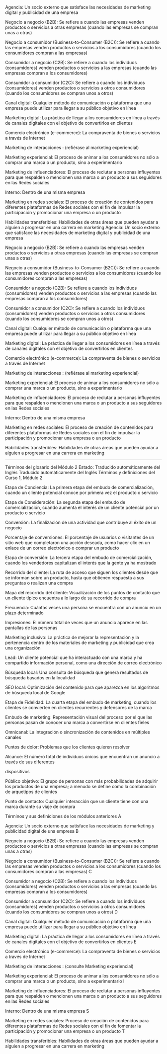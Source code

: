 Agencia: Un socio externo que satisface las necesidades de marketing digital y publicidad de una empresa

Negocio a negocio (B2B): Se refiere a cuando las empresas venden productos o servicios a otras empresas (cuando las empresas se compran unas a otras)

Negocio a consumidor (Business-to-Consumer (B2C)): Se refiere a cuando las empresas venden productos o servicios a los consumidores (cuando los consumidores compran a las empresas)

Consumidor a negocio (C2B): Se refiere a cuando los individuos (consumidores) venden productos o servicios a las empresas (cuando las empresas compran a los consumidores)

Consumidor a consumidor (C2C): Se refiere a cuando los individuos (consumidores) venden productos o servicios a otros consumidores (cuando los consumidores se compran unos a otros)

Canal digital: Cualquier método de comunicación o plataforma que una empresa puede utilizar para llegar a su público objetivo en línea

Marketing digital: La práctica de llegar a los consumidores en línea a través de canales digitales con el objetivo de convertirlos en clientes

Comercio electrónico (e-commerce): La compraventa de bienes o servicios a través de Internet

Marketing de interacciones : (refiérase al marketing experiencial)

Marketing experiencial: El proceso de animar a los consumidores no sólo a comprar una marca o un producto, sino a experimentarlo

Marketing de influenciadores: El proceso de reclutar a personas influyentes para que respalden o mencionen una marca o un producto a sus seguidores en las Redes sociales

Interno: Dentro de una misma empresa

Marketing en redes sociales: El proceso de creación de contenidos para diferentes plataformas de Redes sociales con el fin de impulsar la participación y promocionar una empresa o un producto

Habilidades transferibles: Habilidades de otras áreas que pueden ayudar a alguien a progresar en una carrera en marketing
Agencia: Un socio externo que satisface las necesidades de marketing digital y publicidad de una empresa

Negocio a negocio (B2B): Se refiere a cuando las empresas venden productos o servicios a otras empresas (cuando las empresas se compran unas a otras)

Negocio a consumidor (Business-to-Consumer (B2C)): Se refiere a cuando las empresas venden productos o servicios a los consumidores (cuando los consumidores compran a las empresas)

Consumidor a negocio (C2B): Se refiere a cuando los individuos (consumidores) venden productos o servicios a las empresas (cuando las empresas compran a los consumidores)

Consumidor a consumidor (C2C): Se refiere a cuando los individuos (consumidores) venden productos o servicios a otros consumidores (cuando los consumidores se compran unos a otros)

Canal digital: Cualquier método de comunicación o plataforma que una empresa puede utilizar para llegar a su público objetivo en línea

Marketing digital: La práctica de llegar a los consumidores en línea a través de canales digitales con el objetivo de convertirlos en clientes

Comercio electrónico (e-commerce): La compraventa de bienes o servicios a través de Internet

Marketing de interacciones : (refiérase al marketing experiencial)

Marketing experiencial: El proceso de animar a los consumidores no sólo a comprar una marca o un producto, sino a experimentarlo

Marketing de influenciadores: El proceso de reclutar a personas influyentes para que respalden o mencionen una marca o un producto a sus seguidores en las Redes sociales

Interno: Dentro de una misma empresa

Marketing en redes sociales: El proceso de creación de contenidos para diferentes plataformas de Redes sociales con el fin de impulsar la participación y promocionar una empresa o un producto

Habilidades transferibles: Habilidades de otras áreas que pueden ayudar a alguien a progresar en una carrera en marketing

---
Términos del glosario del Módulo 2
Estado: Traducido automáticamente del Inglés
Traducido automáticamente del Inglés
Términos y definiciones del Curso 1, Módulo 2

Etapa de Conciencia: La primera etapa del embudo de comercialización, cuando un cliente potencial conoce por primera vez el producto o servicio

Etapa de Consideración: La segunda etapa del embudo de comercialización, cuando aumenta el interés de un cliente potencial por un producto o servicio

Conversión: La finalización de una actividad que contribuye al éxito de un negocio

Porcentaje de conversiones: El porcentaje de usuarios o visitantes de un sitio web que completaron una acción deseada, como hacer clic en un enlace de un correo electrónico o comprar un producto

Etapa de conversión: La tercera etapa del embudo de comercialización, cuando los vendedores capitalizan el interés que la gente ya ha mostrado

Recorrido del cliente: La ruta de acceso que siguen los clientes desde que se informan sobre un producto, hasta que obtienen respuesta a sus preguntas o realizan una compra

Mapa del recorrido del cliente: Visualización de los puntos de contacto que un cliente típico encuentra a lo largo de su recorrido de compra

Frecuencia: Cuántas veces una persona se encuentra con un anuncio en un plazo determinado

Impresiones: El número total de veces que un anuncio aparece en las pantallas de las personas

Marketing inclusivo: La práctica de mejorar la representación y la pertenencia dentro de los materiales de marketing y publicidad que crea una organización

Lead: Un cliente potencial que ha interactuado con una marca y ha compartido información personal, como una dirección de correo electrónico

Búsqueda local: Una consulta de búsqueda que genera resultados de búsqueda basados en la localidad

SEO local: Optimización del contenido para que aparezca en los algoritmos de búsqueda local de Google

Etapa de Fidelidad: La cuarta etapa del embudo de marketing, cuando los clientes se convierten en clientes recurrentes y defensores de la marca

Embudo de marketing: Representación visual del proceso por el que las personas pasan de conocer una marca a convertirse en clientes fieles

Omnicanal: La integración o sincronización de contenidos en múltiples canales

Puntos de dolor: Problemas que los clientes quieren resolver

Alcance: El número total de individuos únicos que encuentran un anuncio a través de sus diferentes

dispositivos

Público objetivo: El grupo de personas con más probabilidades de adquirir los productos de una empresa; a menudo se define como la combinación de arquetipos de clientes

Punto de contacto: Cualquier interacción que un cliente tiene con una marca durante su viaje de compra

Términos y sus definiciones de los módulos anteriores
A

Agencia: Un socio externo que satisface las necesidades de marketing y publicidad digital de una empresa
B

Negocio a negocio (B2B): Se refiere a cuando las empresas venden productos o servicios a otras empresas (cuando las empresas se compran unas a otras)

Negocio a consumidor (Business-to-Consumer (B2C)): Se refiere a cuando las empresas venden productos o servicios a los consumidores (cuando los consumidores compran a las empresas)
C

Consumidor a negocio (C2B): Se refiere a cuando los individuos (consumidores) venden productos o servicios a las empresas (cuando las empresas compran a los consumidores)

Consumidor a consumidor (C2C): Se refiere a cuando los individuos (consumidores) venden productos o servicios a otros consumidores (cuando los consumidores se compran unos a otros)
D

Canal digital: Cualquier método de comunicación o plataforma que una empresa puede utilizar para llegar a su público objetivo en línea

Marketing digital: La práctica de llegar a los consumidores en línea a través de canales digitales con el objetivo de convertirlos en clientes
E

Comercio electrónico (e-commerce): La compraventa de bienes o servicios a través de Internet

Marketing de interacciones : (consulte Marketing experiencial)

Marketing experiencial: El proceso de animar a los consumidores no sólo a comprar una marca o un producto, sino a experimentarlo
I

Marketing de influenciadores: El proceso de reclutar a personas influyentes para que respalden o mencionen una marca o un producto a sus seguidores en las Redes sociales

Interno: Dentro de una misma empresa
S

Marketing en redes sociales: Proceso de creación de contenidos para diferentes plataformas de Redes sociales con el fin de fomentar la participación y promocionar una empresa o un producto
T

Habilidades transferibles: Habilidades de otras áreas que pueden ayudar a alguien a progresar en una carrera en marketing